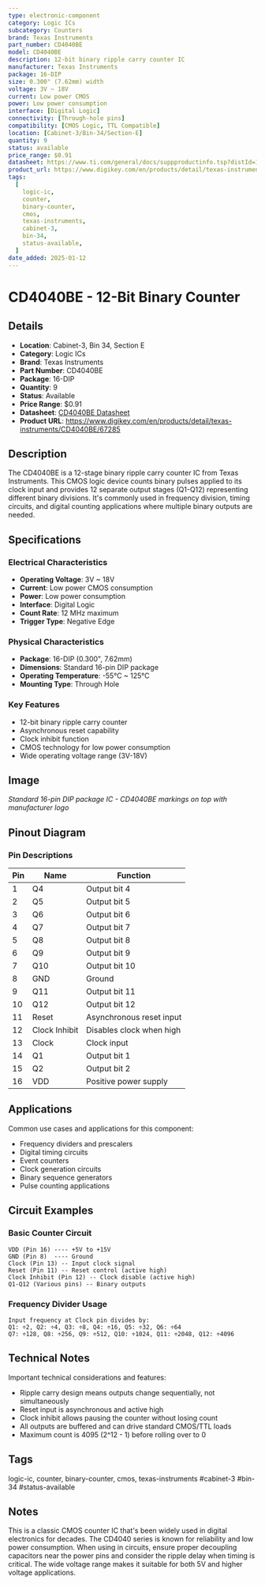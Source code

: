 ```yaml
---
type: electronic-component
category: Logic ICs
subcategory: Counters
brand: Texas Instruments
part_number: CD4040BE
model: CD4040BE
description: 12-bit binary ripple carry counter IC
manufacturer: Texas Instruments
package: 16-DIP
size: 0.300" (7.62mm) width
voltage: 3V ~ 18V
current: Low power CMOS
power: Low power consumption
interface: [Digital Logic]
connectivity: [Through-hole pins]
compatibility: [CMOS Logic, TTL Compatible]
location: [Cabinet-3/Bin-34/Section-E]
quantity: 9
status: available
price_range: $0.91
datasheet: https://www.ti.com/general/docs/suppproductinfo.tsp?distId=10&gotoUrl=https%3A%2F%2Fwww.ti.com%2Flit%2Fgpn%2Fcd4020b
product_url: https://www.digikey.com/en/products/detail/texas-instruments/CD4040BE/67285
tags:
  [
    logic-ic,
    counter,
    binary-counter,
    cmos,
    texas-instruments,
    cabinet-3,
    bin-34,
    status-available,
  ]
date_added: 2025-01-12
---
```


# CD4040BE - 12-Bit Binary Counter

## Details

- **Location**: Cabinet-3, Bin 34, Section E
- **Category**: Logic ICs
- **Brand**: Texas Instruments
- **Part Number**: CD4040BE
- **Package**: 16-DIP
- **Quantity**: 9
- **Status**: Available
- **Price Range**: $0.91
- **Datasheet**: [CD4040BE Datasheet](https://www.ti.com/general/docs/suppproductinfo.tsp?distId=10&gotoUrl=https%3A%2F%2Fwww.ti.com%2Flit%2Fgpn%2Fcd4020b)
- **Product URL**: https://www.digikey.com/en/products/detail/texas-instruments/CD4040BE/67285

## Description

The CD4040BE is a 12-stage binary ripple carry counter IC from Texas Instruments. This CMOS logic device counts binary pulses applied to its clock input and provides 12 separate output stages (Q1-Q12) representing different binary divisions. It's commonly used in frequency division, timing circuits, and digital counting applications where multiple binary outputs are needed.

## Specifications

### Electrical Characteristics

- **Operating Voltage**: 3V ~ 18V
- **Current**: Low power CMOS consumption
- **Power**: Low power consumption
- **Interface**: Digital Logic
- **Count Rate**: 12 MHz maximum
- **Trigger Type**: Negative Edge

### Physical Characteristics

- **Package**: 16-DIP (0.300", 7.62mm)
- **Dimensions**: Standard 16-pin DIP package
- **Operating Temperature**: -55°C ~ 125°C
- **Mounting Type**: Through Hole

### Key Features

- 12-bit binary ripple carry counter
- Asynchronous reset capability
- Clock inhibit function
- CMOS technology for low power consumption
- Wide operating voltage range (3V-18V)

## Image

_Standard 16-pin DIP package IC - CD4040BE markings on top with manufacturer logo_

## Pinout Diagram

### Pin Descriptions

| Pin | Name          | Function                 |
| --- | ------------- | ------------------------ |
| 1   | Q4            | Output bit 4             |
| 2   | Q5            | Output bit 5             |
| 3   | Q6            | Output bit 6             |
| 4   | Q7            | Output bit 7             |
| 5   | Q8            | Output bit 8             |
| 6   | Q9            | Output bit 9             |
| 7   | Q10           | Output bit 10            |
| 8   | GND           | Ground                   |
| 9   | Q11           | Output bit 11            |
| 10  | Q12           | Output bit 12            |
| 11  | Reset         | Asynchronous reset input |
| 12  | Clock Inhibit | Disables clock when high |
| 13  | Clock         | Clock input              |
| 14  | Q1            | Output bit 1             |
| 15  | Q2            | Output bit 2             |
| 16  | VDD           | Positive power supply    |

## Applications

Common use cases and applications for this component:

- Frequency dividers and prescalers
- Digital timing circuits
- Event counters
- Clock generation circuits
- Binary sequence generators
- Pulse counting applications

## Circuit Examples

### Basic Counter Circuit

```
VDD (Pin 16) ---- +5V to +15V
GND (Pin 8)  ---- Ground
Clock (Pin 13) -- Input clock signal
Reset (Pin 11) -- Reset control (active high)
Clock Inhibit (Pin 12) -- Clock disable (active high)
Q1-Q12 (Various pins) -- Binary outputs
```

### Frequency Divider Usage

```
Input frequency at Clock pin divides by:
Q1: ÷2, Q2: ÷4, Q3: ÷8, Q4: ÷16, Q5: ÷32, Q6: ÷64
Q7: ÷128, Q8: ÷256, Q9: ÷512, Q10: ÷1024, Q11: ÷2048, Q12: ÷4096
```

## Technical Notes

Important technical considerations and features:

- Ripple carry design means outputs change sequentially, not simultaneously
- Reset input is asynchronous and active high
- Clock inhibit allows pausing the counter without losing count
- All outputs are buffered and can drive standard CMOS/TTL loads
- Maximum count is 4095 (2^12 - 1) before rolling over to 0

## Tags

logic-ic, counter, binary-counter, cmos, texas-instruments #cabinet-3 #bin-34 #status-available

## Notes

This is a classic CMOS counter IC that's been widely used in digital electronics for decades. The CD4040 series is known for reliability and low power consumption. When using in circuits, ensure proper decoupling capacitors near the power pins and consider the ripple delay when timing is critical. The wide voltage range makes it suitable for both 5V and higher voltage applications.
